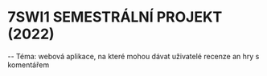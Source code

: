 # 7SWI1 SEMESTRÁLNÍ PROJEKT (2022)
 
 -- Téma: webová aplikace, na které mohou dávat uživatelé recenze an hry s komentářem
